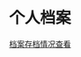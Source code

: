 # 个人档案

[档案存档情况查看](https://dajz.12333.gov.cn:8089/#/business/jykdq/publicServicePlatform/queryBasics)

